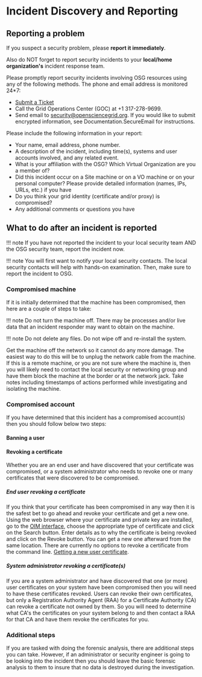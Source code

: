 # Incident Discovery and Reporting

## Reporting a problem
If you suspect a security problem, please **report it immediately**.

Also do NOT forget to report security incidents to your **local/home organization's** incident response team.

Please promptly report security incidents involving OSG resources using any of the following methods. The phone and email address is monitored 24\*7:

-   [Submit a Ticket](https://ticket.grid.iu.edu/goc/security)
-   Call the Grid Operations Center (GOC) at +1 317-278-9699.
-   Send email to <security@opensciencegrid.org>. If you would like to submit encrypted information, see Documentation.SecureEmail for instructions.

Please include the following information in your report:

-   Your name, email address, phone number.
- A description of the incident, including time(s), systems and user accounts involved, and any related event.
- What is your affiliation with the OSG? Which Virtual Organization are you a member of?
- Did this incident occur on a Site machine or on a VO machine or on your personal computer? Please provide detailed information (names, IPs, URLs, etc.) if you have
- Do you think your grid identity (certificate and/or proxy) is compromised?
- Any additional comments or questions you have

## What to do after an incident is reported

!!! note
    If you have not reported the incident to your local security team AND the OSG security team, report the incident now.

!!! note
    You will first want to notify your local security contacts. The local security contacts will help with hands-on examination. Then, make sure to report the incident to OSG.

### Compromised machine
If it is initially determined that the machine has been compromised, then here are a couple of steps to take:

!!! note
    Do not turn the machine off. There may be processes and/or live data that an incident responder may want to obtain on the machine.

!!! note
    Do not delete any files. Do not wipe off and re-install the system.

Get the machine off the network so it cannot do any more damage. The easiest way to do this will be to unplug the network cable from the machine. If this is a remote machine, or you are not sure where the machine is, then you will likely need to contact the local security or networking group and have them block the machine at the border or at the network jack. Take notes including timestamps of actions performed while investigating and isolating the machine.

### Compromised account
If you have determined that this incident has a compromised account(s) then you should follow below two steps:

#### Banning a user
#### Revoking a certificate
Whether you are an end user and have discovered that your certificate was compromised, or a system administrator who needs to revoke one or many certificates that were discovered to be compromised.

##### End user revoking a certificate
If you think that your certificate has been compromised in any way then it is the safest bet to go ahead and revoke your certificate and get a new one. Using the web browser where your certificate and private key are installed, go to the [OIM interface](http://oim.grid.iu.edu/oim/certificate), choose the appropriate type of certificate and click on the Search button. Enter details as to why the certificate is being revoked and click on the Revoke button. You can get a new one afterward from the same location. There are currently no options to revoke a certificate from the command line. [Getting a new user certificate](https://opensciencegrid.github.io/docs/security/user-certs/).

##### System administrator revoking a certificate(s)
If you are a system administrator and have discovered that one (or more) user certificates on your system have been compromised then you will need to have these certificates revoked. Users can revoke their own certificates, but only a Registration Authority Agent (RAA) for a Certificate Authority (CA) can revoke a certificate not owned by them. So you will need to determine what CA's the certificates on your system belong to and then contact a RAA for that CA and have them revoke the certificates for you.

### Additional steps

If you are tasked with doing the forensic analysis, there are additional steps you can take. However, if an administrator or security engineer is going to be looking into the incident then you should leave the basic forensic analysis to them to insure that no data is destroyed during the investigation.
